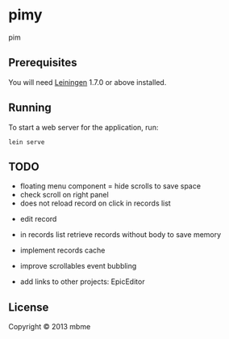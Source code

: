 # pimy

pim

## Prerequisites

You will need [Leiningen][1] 1.7.0 or above installed.

[1]: https://github.com/technomancy/leiningen

## Running

To start a web server for the application, run:

    lein serve

## TODO
+ floating menu component
= hide scrolls to save space
+ check scroll on right panel
+ does not reload record on click in records list
- edit record
- in records list retrieve records without body to save memory
- implement records cache

- improve scrollables event bubbling
- add links to other projects: EpicEditor

## License

Copyright © 2013 mbme

